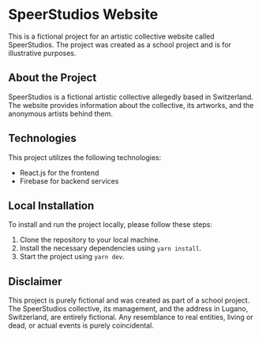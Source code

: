# SpeerStudios Website

This is a fictional project for an artistic collective website called SpeerStudios. The project was created as a school project and is for illustrative purposes.

## About the Project

SpeerStudios is a fictional artistic collective allegedly based in Switzerland. The website provides information about the collective, its artworks, and the anonymous artists behind them.

## Technologies

This project utilizes the following technologies:

- React.js for the frontend
- Firebase for backend services

## Local Installation

To install and run the project locally, please follow these steps:

1. Clone the repository to your local machine.
2. Install the necessary dependencies using `yarn install`.
3. Start the project using `yarn dev`.

## Disclaimer

This project is purely fictional and was created as part of a school project. The SpeerStudios collective, its management, and the address in Lugano, Switzerland, are entirely fictional. Any resemblance to real entities, living or dead, or actual events is purely coincidental.
